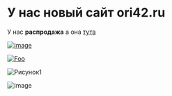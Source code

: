 # У нас новый сайт ori42.ru

У нас **распродажа** а она [тута](https://2gis.ru/krasnodar/geo/3237700966547474/39.003242,45.020043?m=38.975699,45.01428/16.56)

[![image](https://github.com/fftemp/ori42/assets/130838777/acc568d9-a6cb-4a2c-a757-6cc8e9137b5c)](https://2gis.ru/krasnodar/geo/3237700966547474/39.003242,45.020043?m=38.975699,45.01428/16.56)


[![Foo](http://www.google.com.au/images/nav_logo7.png)](http://google.com.au/)



![Рисунок1](https://github.com/fftemp/ori42/assets/130838777/b08f11aa-9df2-4041-a4c9-624be3cf44b5)

![image](https://github.com/fftemp/ori42/assets/130838777/6961c173-9d4f-4239-8f45-b59d9e4c897c)
